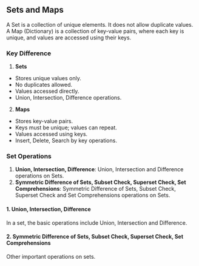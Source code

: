 ## Sets and Maps
A Set is a collection of unique elements. It does not allow duplicate values. A Map (Dictionary) is a collection of key-value pairs, where each key is unique, and values are accessed using their keys.

### Key Difference
1. <b>Sets</b>
- Stores unique values only.
- No duplicates allowed.
- Values accessed directly.
- Union, Intersection, Difference operations.
2. <b>Maps</b>
- Stores key-value pairs.
- Keys must be unique; values can repeat.
- Values accessed using keys.
- Insert, Delete, Search by key operations.

### Set Operations
1. <b>Union, Intersection, Difference</b>: Union, Intersection and Difference operations on Sets.
2. <b>Symmetric Difference of Sets, Subset Check, Superset Check, Set Comprehensions</b>: Symmetric Difference of Sets, Subset Check, Superset Check and Set Comprehensions operations on Sets.


#### 1. Union, Intersection, Difference
In a set, the basic operations include Union, Intersection and Difference.

#### 2. Symmetric Difference of Sets, Subset Check, Superset Check, Set Comprehensions
Other important operations on sets.